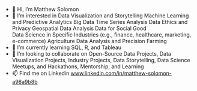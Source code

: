 - 👋 Hi, I’m Matthew Solomon 
- 👀 I’m interested in Data Visualization and Storytelling
Machine Learning and Predictive Analytics
Big Data
Time Series Analysis
Data Ethics and Privacy
Geospatial Data Analysis
Data for Social Good    
Data Science in Specific Industries (e.g., finance, healthcare, marketing, e-commerce)
Agriculture Data Analysis and Precision Farming
- 🌱 I’m currently learning SQL, R, and Tableau
- 💞️ I’m looking to collaborate on Open-Source Data Projects, Data Visualization Projects, Industry Projects, Data Storytelling, Data Science Meetups, and Hackathons, Mentorship, and Learning
- 📫 Find me on Linkedin www.linkedin.com/in/matthew-solomon-a98a9b8b

<!---
Mateo-NG/Mateo-NG is a ✨ special ✨ repository because its `README.md` ([this file](https://github.com/Mateo-NG/Epic/blob/main/Slide2.JPG)) appears on your GitHub profile.
You can click the Preview link to take a look at your changes.
--->
